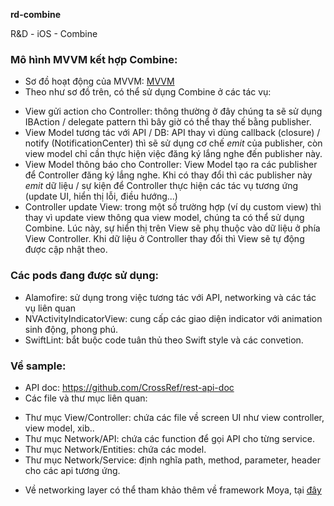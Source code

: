 **rd-combine** 

R&D - iOS - Combine

### Mô hình MVVM kết hợp Combine:
- Sơ đồ hoạt động của MVVM:
[MVVM]()
- Theo như sơ đồ trên, có thể sử dụng Combine ở các tác vụ:
+ View gửi action cho Controller: thông thường ở đây chúng ta sẽ sử dụng IBAction / delegate pattern thì bây giờ có thể thay thế bằng publisher.
+ View Model tương tác với API / DB: API thay vì dùng callback (closure) / notify (NotificationCenter) thì sẽ sử dụng cơ chế *emit* của publisher, còn view model chỉ cần thực hiện việc đăng ký lắng nghe đến publisher này.
+ View Model thông báo cho Controller: View Model tạo ra các publisher để Controller đăng ký lắng nghe. Khi có thay đổi thì các publisher này *emit* dữ liệu / sự kiện để Controller thực hiện các tác vụ tương ứng (update UI, hiển thị lỗi, điều hướng...)
+ Controller update View: trong một số trường hợp (ví dụ custom view) thì thay vì update view thông qua view model, chúng ta có thể sử dụng Combine. Lúc này, sự hiển thị trên View sẽ phụ thuộc vào dữ liệu ở phía View Controller. Khi dữ liệu ở Controller thay đổi thì View sẽ tự động được cập nhật theo.

### Các pods đang được sử dụng:
- Alamofire: sử dụng trong việc tương tác với API, networking và các tác vụ liên quan
- NVActivityIndicatorView: cung cấp các giao diện indicator với animation sinh động, phong phú.
- SwiftLint: bắt buộc code tuân thủ theo Swift style và các convetion.

### Về sample:
- API doc: https://github.com/CrossRef/rest-api-doc
- Các file và thư mục liên quan:
+ Thư mục View/Controller: chứa các file về screen UI như view controller, view model, xib..
+ Thư mục Network/API:  chứa các function để gọi API cho từng service.
+ Thư mục Network/Entities: chứa các model.
+ Thư mục Network/Service: định nghĩa path, method, parameter, header cho các api tương ứng.
- Về networking layer có thể tham khảo thêm về framework Moya, tại [đây](https://github.com/Moya/Moya)
